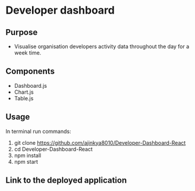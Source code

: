 # Developer dashboard

## Purpose

  * Visualise organisation developers activity data throughout the day for a week time.

## Components

  * Dashboard.js
  * Chart.js
  * Table.js

## Usage

  In terminal run commands:
  1. git clone https://github.com/ajinkya8010/Developer-Dashboard-React
  2. cd Developer-Dashboard-React
  3. npm install
  4. npm start 

## Link to the deployed application

  

